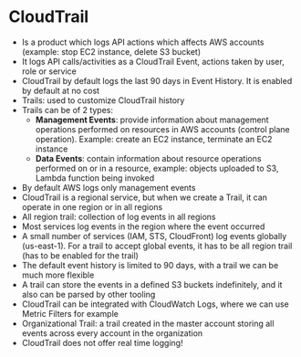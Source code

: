 # CloudTrail

- Is a product which logs API actions which affects AWS accounts (example: stop EC2 instance, delete S3 bucket)
- It logs API calls/activities as a CloudTrail Event, actions taken by user, role or service
- CloudTrail by default logs the last 90 days in Event History. It is enabled by default at no cost
- Trails: used to customize CloudTrail history
- Trails can be of 2 types:
    - **Management Events**: provide information about management operations performed on resources in AWS accounts (control plane operation). Example: create an EC2 instance, terminate an EC2 instance
    - **Data Events**: contain information about resource operations performed on or in a resource, example: objects uploaded to S3, Lambda function being invoked
- By default AWS logs only management events
- CloudTrail is a regional service, but when we create a Trail, it can operate in one region or in all regions
- All region trail: collection of log events in all regions
- Most services log events in the region where the event occurred
- A small number of services (IAM, STS, CloudFront) log events globally (us-east-1). For a trail to accept global events, it has to be all region trail (has to be enabled for the trail)
- The default event history is limited to 90 days, with a trail we can be much more flexible
- A trail can store the events in a defined S3 buckets indefinitely, and it also can be parsed by other tooling
- CloudTrail can be integrated with CloudWatch Logs, where we can use Metric Filters for example
- Organizational Trail: a trail created in the master account storing all events across every account in the organization
- CloudTrail does not offer real time logging!